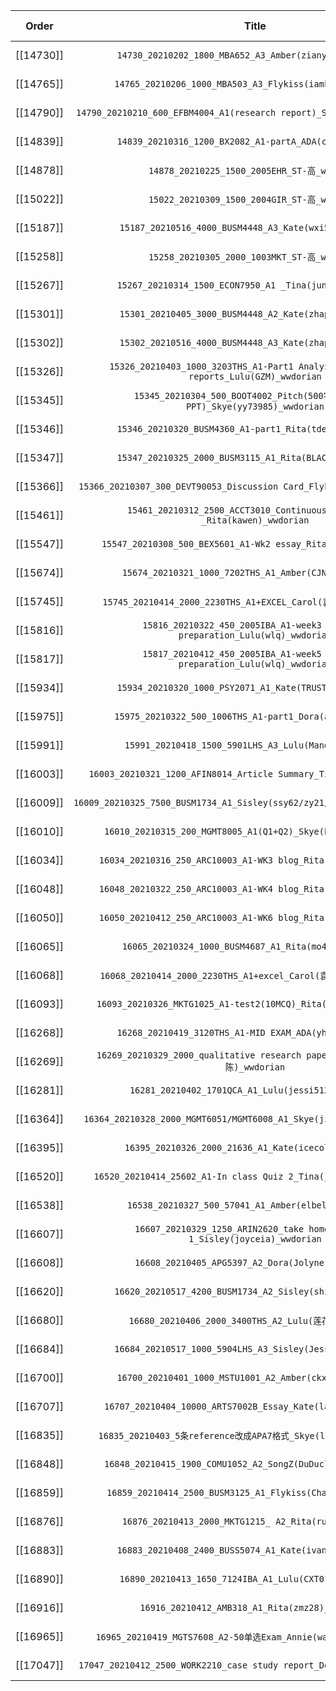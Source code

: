


|   Order   |                                         Title                                          |   Workload    |  Due Time   |   PS Week   |
|:---------:|:--------------------------------------------------------------------------------------:|:-------------:|:-----------:|:-----------:|
| [[14730]] |                `14730_20210202_1800_MBA652_A3_Amber(zianyuan)_wwdorian`                |     1800      | 02.02 24:00 | 02.01-02.07 |
| [[14765]] |               `14765_20210206_1000_MBA503_A3_Flykiss(iamkwai)_wwdorian`                |     1184      | 02.06 22:00 | 02.01-02.07 |
| [[14790]] |        `14790_20210210_600_EFBM4004_A1(research report)_Skye(yy73985)_wwdorian`        |      732      | 02.10 24:00 | 02.08-02.14 |
| [[14839]] |                `14839_20210316_1200_BX2082_A1-partA_ADA(cool)_wwdorian`                |     1200      | 03.16 18:00 | 03.15-03.21 |
| [[14878]] |                      `14878_20210225_1500_2005EHR_ST-高_wwdorian`                      |     1500      | 02.25 18:00 | 02.22-02.28 |
| [[15022]] |                      `15022_20210309_1500_2004GIR_ST-高_wwdorian`                      |     1500      | 03.09 18:00 | 03.01-03.07 |
| [[15187]] |                `15187_20210516_4000_BUSM4448_A3_Kate(wxi541)_wwdorian`                 |     4000      | 05.16 24:00 |             |
| [[15258]] |                      `15258_20210305_2000_1003MKT_ST-高_wwdorian`                      |     2526      | 03.05 18:00 | 03.01-03.07 |
| [[15267]] |                `15267_20210314_1500_ECON7950_A1 _Tina(junhan)_wwdorian`                |     1500      | 03.14 24:00 | 03.08-03.14 |
| [[15301]] |                `15301_20210405_3000_BUSM4448_A2_Kate(zhapig)_wwdorian`                 |     3000      | 04.05 24:00 | 04.05-04.11 |
| [[15302]] |                `15302_20210516_4000_BUSM4448_A3_Kate(zhapig)_wwdorian`                 |     4000      | 05.16 24:00 |             |
| [[15326]] | `15326_20210403_1000_3203THS_A1-Part1 Analysis of economic reports_Lulu(GZM)_wwdorian` |     1000      | 04.03 22:00 | 03.29-04.04 |
| [[15345]] |     `15345_20210304_500_BOOT4002_Pitch(500字演讲稿+5页PPT)_Skye(yy73985)_wwdorian`     |      750      | 03.04 21:00 | 03.01-03.07 |
| [[15346]] |                `15346_20210320_BUSM4360_A1-part1_Rita(tdeng2)_wwdorian`                |     1000      | 03.20 20:00 | 03.15-03.21 |
| [[15347]] |                `15347_20210325_2000_BUSM3115_A1_Rita(BLACKED)_wwdorian`                |     2000      | 03.25 22:00 | 03.22-03.28 |
| [[15366]] |        `15366_20210307_300_DEVT90053_Discussion Card_Flykiss(LQZ000)_wwdorian`         |      300      | 03.07 22:00 | 03.01-03.07 |
| [[15461]] |       `15461_20210312_2500_ACCT3010_Continuous Assessment _Rita(kawen)_wwdorian`       |     2500      | 03.12 22:00 | 03.08-03.14 |
| [[15547]] |             `15547_20210308_500_BEX5601_A1-Wk2 essay_Rita(flame)_wwdorian`             |      550      | 03.08 20:00 | 03.08-03.14 |
| [[15674]] |                 `15674_20210321_1000_7202THS_A1_Amber(CJNXH)_wwdorian`                 |     1300      | 03.21 24:00 | 03.15-03.21 |
| [[15745]] |             `15745_20210414_2000_2230THS_A1+EXCEL_Carol(袁-yisa)_wwdorian`             |     2500      | 04.14 20:00 |             |
| [[15816]] |     `15816_20210322_450_2005IBA_A1-week3 tutorial preparation_Lulu(wlq)_wwdorian`      |      450      | 03.22 22:00 | 03.22-03.28 |
| [[15817]] |     `15817_20210412_450_2005IBA_A1-week5 tutorial preparation_Lulu(wlq)_wwdorian`      |      450      | 04.12 22:00 | 04.12-04.18 |
| [[15934]] |                `15934_20210320_1000_PSY2071_A1_Kate(TRUST248)_wwdorian`                |     2000      | 03.20 24:00 | 03.15-03.21 |
| [[15975]] |               `15975_20210322_500_1006THS_A1-part1_Dora(azuo)_wwdorian`                |      500      | 03.22 22:00 | 03.15-03.21 |
| [[15991]] |                 `15991_20210418_1500_5901LHS_A3_Lulu(Mandy)_wwdorian`                  |  1500 tmp500  | 04.18 22:00 |             |
| [[16003]] |          `16003_20210321_1200_AFIN8014_Article Summary_Tina(vkkie)_wwdorian`           |     1200      | 03.21 24:00 | 03.15-03.21 |
| [[16009]] |       `16009_20210325_7500_BUSM1734_A1_Sisley(ssy62/zy21/wu14/shi218)_wwdorian`        |     9750      | 03.25 24:00 | 03.29-04.04 |
| [[16010]] |             `16010_20210315_200_MGMT8005_A1(Q1+Q2)_Skye(PXN397)_wwdorian`              |      300      | 03.15 24:00 | 03.15-03.21 |
| [[16034]] |            `16034_20210316_250_ARC10003_A1-WK3 blog_Rita(xuyuan)_wwdorian`             |      250      | 03.16 18:00 | 03.15-03.21 |
| [[16048]] |            `16048_20210322_250_ARC10003_A1-WK4 blog_Rita(xuyuan)_wwdorian`             |      250      | 03.22 22:00 | 03.22-03.28 |
| [[16050]] |            `16050_20210412_250_ARC10003_A1-WK6 blog_Rita(xuyuan)_wwdorian`             |      250      | 04.12 23:00 | 04.12-04.18 |
| [[16065]] |                 `16065_20210324_1000_BUSM4687_A1_Rita(mo490)_wwdorian`                 |     1000      | 03.24 24:00 | 03.15-03.21 |
| [[16068]] |            `16068_20210414_2000_2230THS_A1+excel_Carol(袁-aiden)_wwdorian`             |     2500      | 04.14 20:00 |             |
| [[16093]] |            `16093_20210326_MKTG1025_A1-test2(10MCQ)_Rita(andyrhe)_wwdorian`            |      500      | 03.26 13:00 | 03.22-03.28 |
| [[16268]] |                `16268_20210419_3120THS_A1-MID EXAM_ADA(yhc01)_wwdorian`                |               | 04.19 14:00 |             |
| [[16269]] |      `16269_20210329_2000_qualitative research paper_Dora(worthlife-陈)_wwdorian`      |     2000      | 03.29 22:00 | 03.29-04.04 |
| [[16281]] |                  `16281_20210402_1701QCA_A1_Lulu(jessi512)_wwdorian`                   |     1500      | 04.02 24:00 | 03.29-04.04 |
| [[16364]] |         `16364_20210328_2000_MGMT6051/MGMT6008_A1_Skye(jiangyida28)_wwdorian`          |     2000      | 03.28 24:00 | 03.22-03.28 |
| [[16395]] |                 `16395_20210326_2000_21636_A1_Kate(icecold)_wwdorian`                  |     2000      | 03.26 24:00 | 03.22-03.28 |
| [[16520]] |           `16520_20210414_25602_A1-In class Quiz 2_Tina(jerry112)_wwdorian`            |               | 04.14 16:00 |             |
| [[16538]] |                  `16538_20210327_500_57041_A1_Amber(elbelb)_wwdorian`                  |      500      | 03.27 24:00 | 03.22-03.28 |
| [[16607]] |      `16607_20210329_1250_ARIN2620_take home exercise 1_Sisley(joyceia)_wwdorian`      |     1250      | 03.29 12:00 | 03.29-04.04 |
| [[16608]] |                   `16608_20210405_APG5397_A2_Dora(Jolyne)_wwdorian`                    |     2600      | 04.08 23:00 | 04.05-04.11 |
| [[16620]] |               `16620_20210517_4200_BUSM1734_A2_Sisley(shi218)_wwdorian`                |     4200      | 05.17 24:00 |             |
| [[16680]] |                  `16680_20210406_2000_3400THS_A2_Lulu(莲花)_wwdorian`                  |     2000      | 04.06 22:00 | 04.05-04.11 |
| [[16684]] |               `16684_20210517_1000_5904LHS_A3_Sisley(Jessica)_wwdorian`                | 1000 draft200 | 05.17 18:00 |             |
| [[16700]] |                `16700_20210401_1000_MSTU1001_A2_Amber(ckx127)_wwdorian`                |     1000      | 04.01 12:00 | 03.29-04.04 |
| [[16707]] |             `16707_20210404_10000_ARTS7002B_Essay_Kate(lacy510)_wwdorian`              | 8000 smt1500  | 04.15 12:00 |             |
| [[16835]] |           `16835_20210403_5条reference改成APA7格式_Skye(ladynini)_wwdorian`            |      100      | 04.03 17:00 | 03.29-04.04 |
| [[16848]] |             `16848_20210415_1900_COMU1052_A2_SongZ(DuDuclaudia)_wwdorian`              |     1900      | 04.15 24:00 |             |
| [[16859]] |              `16859_20210414_2500_BUSM3125_A1_Flykiss(Charlier)_wwdorian`              |     2500      | 04.14 22:00 |             |
| [[16876]] |                 `16876_20210413_2000_MKTG1215_ A2_Rita(run3)_wwdorian`                 |     2000      | 04.13 22:00 |             |
| [[16883]] |                `16883_20210408_2400_BUSS5074_A1_Kate(ivanxzl)_wwdorian`                |     2400      | 04.08 24:00 | 04.05-04.11 |
| [[16890]] |                `16890_20210413_1650_7124IBA_A1_Lulu(CXT0127)_wwdorian`                 |     1650      | 04.13 22:00 |             |
| [[16916]] |                    `16916_20210412_AMB318_A1_Rita(zmz28)_wwdorian`                     |               | 04.13 20:00 |             |
| [[16965]] |           `16965_20210419_MGTS7608_A2-50单选Exam_Annie(wangweifu)_wwdorian`            |               | 04.19 12:00 |             |
| [[17047]] |        `17047_20210412_2500_WORK2210_case study report_Dora(joyceia)_wwdorian`         |     2800      | 04.12 13:00 | 04.12-04.18 |
